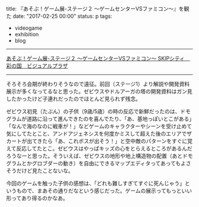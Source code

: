 title: 『あそぶ！ゲーム展-ステージ２ ～ゲームセンターVSファミコン～』を観た
date: "2017-02-25 00:00"
status: p
tags:
- videogame
- exhibition
- blog
---

[あそぶ！ゲーム展-ステージ２ ～ゲームセンターVSファミコン～ SKIPシティ　彩の国　ビジュアルプラザ](http://www.skipcity.jp/vm/game2/)

---

そろそろ会期が終わりそうなので遠征。前回（ステージ1）より解説や開発資料展示が多くなってるなと思った。ゼビウスやドルアーガの塔の開発資料はガン見したかったけど子連れだったのでほとんど見られず残念。

ゼビウス初見（たぶん）の子供（9歳/5歳）の時の反応で新鮮だったのは、ドモグラムが道路に沿って進んできたのを喜んでたり、「あ、基地っぽいとこがある」「なんで海のなのに戦車が！」などゲームのキャラクターやシーンを受け止めて気にしてたとこと、アンドアジェネシスを何度かミスして超えた後のエリアでザカートが出てきたら「あ、これボスが出そう！」と空中敵のパターンをすぐに覚えて反応してたとこ。ゼビウスはやっぱキッズの心をとらえるところがあるんだろうなーと思った。そういえば、ゼビウスの地形や地上構造物の配置（あとドモグラムとかグロブダーの動き）を自由にできるマップエディタってあってもよさそうだけど見たことないな。

今回のゲームを触った子供の感想は、「どれも難しすぎてすぐに死んじゃう」というもので、まあその通りだなという感じだった。ゲームの展示ってもっといい形ってあり得るのかなあ。
